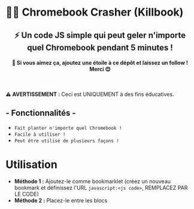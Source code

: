 # 🏴‍☠️ Chromebook Crasher (Killbook)
<h2 align="center">⚡ Un code JS simple qui peut geler n'importe quel Chromebook pendant 5 minutes !</h3>
<h4 align="center">🌟 Si vous aimez ça, ajoutez une étoile à ce dépôt et laissez un follow ! Merci 😊</h3>
<br />

**⚠ AVERTISSEMENT :** Ceci est UNIQUEMENT à des fins éducatives.

<h2 align="left">- Fonctionnalités -</h3>

* ​​`Fait planter n'importe quel Chromebook !`
* `Facile à utiliser !`
* `Peut être utilisé de plusieurs façons ! `

# Utilisation

- **Méthode 1 :** Ajoutez-le comme bookmarklet (créez un nouveau bookmark et définissez l'URL `javascript:<js code>`, REMPLACEZ <js code> PAR LE CODE)
- **Méthode 2 :** Placez-le entre les blocs <script> dans un site Web.

**Fait amusant :** J'ai été envoyé au bureau du directeur pour avoir utilisé cela sur mon ami... Eek !

**Amusez-vous !** 😊
